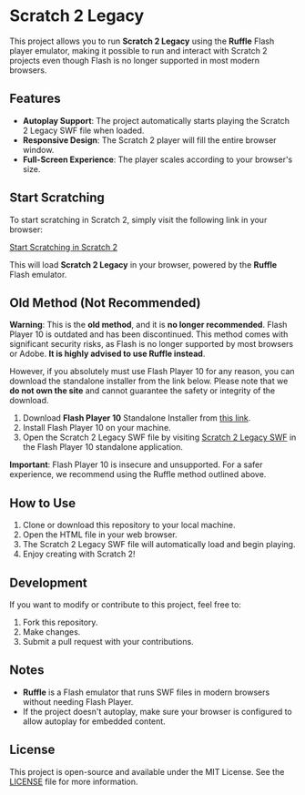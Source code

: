 # Scratch 2 Legacy

This project allows you to run **Scratch 2 Legacy** using the **Ruffle** Flash player emulator, making it possible to run and interact with Scratch 2 projects even though Flash is no longer supported in most modern browsers.

## Features

- **Autoplay Support**: The project automatically starts playing the Scratch 2 Legacy SWF file when loaded.
- **Responsive Design**: The Scratch 2 player will fill the entire browser window.
- **Full-Screen Experience**: The player scales according to your browser's size.

## Start Scratching

To start scratching in Scratch 2, simply visit the following link in your browser:

[Start Scratching in Scratch 2](https://noahscratch493.github.io/Scratch-2-Legacy)

This will load **Scratch 2 Legacy** in your browser, powered by the **Ruffle** Flash emulator.

## Old Method (Not Recommended)

**Warning**: This is the **old method**, and it is **no longer recommended**. Flash Player 10 is outdated and has been discontinued. This method comes with significant security risks, as Flash is no longer supported by most browsers or Adobe. **It is highly advised to use Ruffle instead**.

However, if you absolutely must use Flash Player 10 for any reason, you can download the standalone installer from the link below. Please note that we **do not own the site** and cannot guarantee the safety or integrity of the download.

1. Download **Flash Player 10** Standalone Installer from [this link](https://archive.org/download/standaloneflashplayers/fp/fp_10/10.0.12.36/flashplayer10r12_36_win_sa.exe).
2. Install Flash Player 10 on your machine.
3. Open the Scratch 2 Legacy SWF file by visiting [Scratch 2 Legacy SWF](https://noahscratch493.github.io/Scratch-2-Legacy/Scratch_2_legacy.swf) in the Flash Player 10 standalone application.

**Important**: Flash Player 10 is insecure and unsupported. For a safer experience, we recommend using the Ruffle method outlined above.

## How to Use

1. Clone or download this repository to your local machine.
2. Open the HTML file in your web browser.
3. The Scratch 2 Legacy SWF file will automatically load and begin playing.
4. Enjoy creating with Scratch 2!

## Development

If you want to modify or contribute to this project, feel free to:

1. Fork this repository.
2. Make changes.
3. Submit a pull request with your contributions.

## Notes

- **Ruffle** is a Flash emulator that runs SWF files in modern browsers without needing Flash Player.
- If the project doesn't autoplay, make sure your browser is configured to allow autoplay for embedded content.

## License

This project is open-source and available under the MIT License. See the [LICENSE](LICENSE) file for more information.
